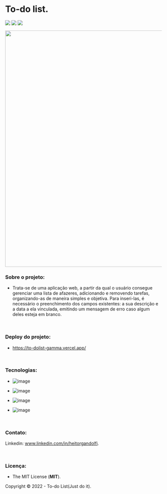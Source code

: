 # To-do list.

<img src="http://img.shields.io/static/v1?label=STATUS&message=FINALIZADO&color=success&style=for-the-badge"/> <img src="http://img.shields.io/static/v1?label=release%20date&message=OCTOBER%202022&color=green&style=for-the-badge"/> <img src="http://img.shields.io/static/v1?label=license&message=MIT&color=informational&style=for-the-badge"/>

<div align="center">
<img src="https://user-images.githubusercontent.com/113437603/203771997-a45f6df8-a09c-4fb5-8147-e922043af123.png" width="760px">
</div>

### **Sobre o projeto:**

- Trata-se de uma aplicação web, a partir da qual o usuário consegue gerenciar uma lista de afazeres, adicionando e removendo tarefas, organizando-as de maneira simples e objetiva. Para inseri-las, é necessário o preenchimento dos campos existentes: a sua descrição e a data a ela vinculada, emitindo um mensagem de erro caso algum deles esteja em branco.

<br>

### **Deploy do projeto:**

- https://to-dolist-gamma.vercel.app/

<br>


### **Tecnologias:**


- ![image](https://img.shields.io/badge/React-20232A?style=for-the-badge&logo=react&logoColor=61DAFB
)

- ![image](https://img.shields.io/badge/JavaScript-F7DF1E?style=for-the-badge&logo=javascript&logoColor=black
)

- ![image](https://img.shields.io/badge/HTML5-E34F26?style=for-the-badge&logo=html5&logoColor=white
)
- ![image](https://img.shields.io/badge/CSS3-1572B6?style=for-the-badge&logo=css3&logoColor=white
)

<br>

### **Contato:**

Linkedin: www.linkedin.com/in/heitorgandolfi.


<br>

### **Licença:**

- The MIT License (**MIT**).

Copyright ©️ 2022 - To-do List(Just do it).

